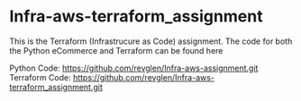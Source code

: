 # Infra-aws-terraform_assignment
This is the Terraform (Infrastrucure as Code) assignment. The code for both the Python eCommerce and Terraform can be found here

Python Code: https://github.com/revglen/Infra-aws-assignment.git
Terraform Code: https://github.com/revglen/Infra-aws-terraform_assignment.git
